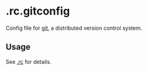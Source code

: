 .rc.gitconfig
=============

Config file for [git](https://git-scm.com/), a distributed version control system.

Usage
-----

See [.rc](../../../.rc) for details.
